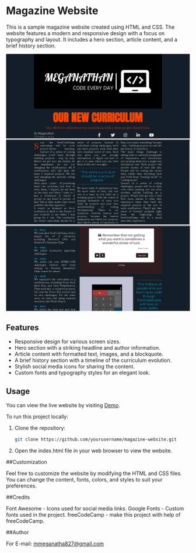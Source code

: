 # Magazine Website

This is a sample magazine website created using HTML and CSS. The website features a modern and responsive design with a focus on typography and layout. 
It includes a hero section, article content, and a brief history section.

![Magazine Website Screenshot](screenshot-1.png)
![Magazine Website Screenshot](screenshot-2.png)
![Magazine Website Screenshot](screenshot-3.png)
## Features

- Responsive design for various screen sizes.
- Hero section with a striking headline and author information.
- Article content with formatted text, images, and a blockquote.
- A brief history section with a timeline of the curriculum evolution.
- Stylish social media icons for sharing the content.
- Custom fonts and typography styles for an elegant look.

## Usage

You can view the live website by visiting [Demo](https://your-demo-link.com).

To run this project locally:

1. Clone the repository:

   ```bash
   git clone https://github.com/yourusername/magazine-website.git
	```

2. Open the index.html file in your web browser to view the website.


##Customization

Feel free to customize the website by modifying the HTML and CSS files. You can change the content, fonts, colors, and styles to suit your preferences.

##Credits

Font Awesome - Icons used for social media links.
Google Fonts - Custom fonts used in the project.
freeCodeCamp - make this project with help of freeCodeCamp.

##Author

For E-mail: mmeganatha827@gmail.com